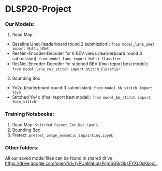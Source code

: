 # DLSP20-Project

### Our Models:
1. Road Map
- Baseline Unet (leaderboard round 2 submission): ```from model_lane_unet import Multi_UNet```
- ResNet-Encoder-Decoder for 6 BEV views (learderboard round 3 submission): ```from model_lane import Multi_Classfier```
- ResNet-Encoder-Decoder for stitched BEV (final report best model): ```from model_lane_res_stitch import Stitch_Classfier```

2. Bounding Box
- Yo2o (leaderboard round 3 submission): ```from model_bb_stitch import Yo2o``` 
- Stitched Yo4o (final report best model): ```from model_bb_stitch import Yo4o_stitch``` 

### Training Notebooks:
1. Road Map: ```Stitched_Resnet_Enc_Dec.ipynb```
2. Bounding Box
3. Pretext: ```pretext_image_semantic_inpainting.ipynb```

### Other folders:


All our saved model files can be found in shared drive: https://drive.google.com/open?id=1yPUaMaL6IsPqmSGBrziksFYXL0sKkopL
